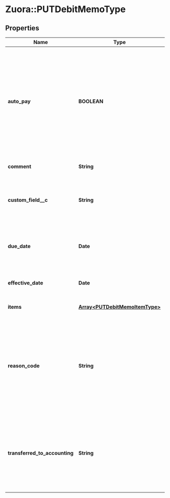 # Zuora::PUTDebitMemoType

## Properties
Name | Type | Description | Notes
------------ | ------------- | ------------- | -------------
**auto_pay** | **BOOLEAN** | Whether debit memos are automatically picked up for processing in the corresponding payment run.   By default, debit memos are automatically picked up for processing in the corresponding payment run.  | [optional] 
**comment** | **String** | Comments about the debit memo.  | [optional] 
**custom_field__c** | **String** | Any custom fields defined for this object. The custom field name is case-sensitive.  | [optional] 
**due_date** | **Date** | The date by which the payment for the debit memo is due, in &#x60;yyyy-mm-dd&#x60; format.  | [optional] 
**effective_date** | **Date** | The date when the debit memo takes effect.  | [optional] 
**items** | [**Array&lt;PUTDebitMemoItemType&gt;**](PUTDebitMemoItemType.md) | Container for debit memo items.  | [optional] 
**reason_code** | **String** | A code identifying the reason for the transaction. The value must be an existing reason code or empty. If you do not specify a value, Zuora uses the default reason code  | [optional] 
**transferred_to_accounting** | **String** | Whether the debit memo is transferred to an external accounting system. Use this field for integration with accounting systems, such as NetSuite.  | [optional] 



